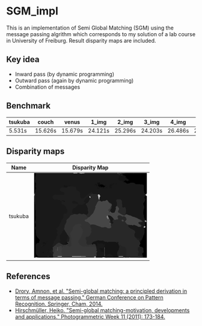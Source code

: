 # SGM_impl

This is an implementation of Semi Global Matching (SGM) using the message passing algrithm which corresponds to my solution of a lab course in University of Freiburg. Result disparity maps are included.

## Key idea

- Inward pass (by dynamic programming)
- Outward pass (again by dynamic programming)
- Combination of messages

## Benchmark


tsukuba | couch | venus | 1_img | 2_img | 3_img | 4_img | 5_img | 6_img | 7_img
-- | -- | -- | -- | -- | -- | -- | -- | -- | --
5.531s | 15.626s | 15.679s | 24.121s | 25.296s | 24.203s | 26.486s | 22.608s | 28.027s | 23.222s

## Disparity maps


Name | Disparity Map
-- | --
tsukuba | <img src="imgs/tsukuba.png" width="300"> 


## References

- [Drory, Amnon, et al. "Semi-global matching: a principled derivation in terms of message passing." German Conference on Pattern Recognition. Springer, Cham, 2014.](https://link.springer.com/chapter/10.1007/978-3-319-11752-2_4)
- [Hirschmüller, Heiko. "Semi-global matching-motivation, developments and applications." Photogrammetric Week 11 (2011): 173-184.](http://elib.dlr.de/73119/)

